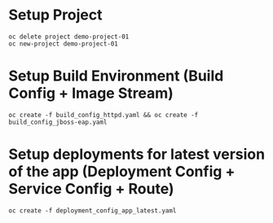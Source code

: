 
# Setup Project
```
oc delete project demo-project-01
oc new-project demo-project-01
```

# Setup Build Environment (Build Config + Image Stream)

```
oc create -f build_config_httpd.yaml && oc create -f build_config_jboss-eap.yaml
```

# Setup deployments for latest version of the app (Deployment Config + Service Config + Route)
```
oc create -f deployment_config_app_latest.yaml
```

